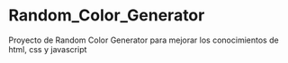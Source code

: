 # Random_Color_Generator
Proyecto de Random Color Generator para mejorar los conocimientos de html, css y javascript
